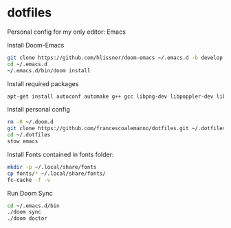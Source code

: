 # dotfiles
Personal config for my only editor: Emacs

Install Doom-Emacs
``` sh
git clone https://github.com/hlissner/doom-emacs ~/.emacs.d -b develop
cd ~/.emacs.d
~/.emacs.d/bin/doom install
```

Install required packages
``` sh
apt-get install autoconf automake g++ gcc libpng-dev libpoppler-dev libpoppler-glib-dev libpoppler-private-dev libz-dev make pkg-config stow
```

Install personal config
``` sh
rm -R ~/.doom.d
git clone https://github.com/francescoalemanno/dotfiles.git ~/.dotfiles
cd ~/.dotfiles
stow emacs
```

Install Fonts contained in fonts folder:

``` sh
mkdir -p ~/.local/share/fonts
cp fonts/* ~/.local/share/fonts/
fc-cache -f -v
```

Run Doom Sync

``` sh
cd ~/.emacs.d/bin
./doom sync
./doom doctor
```
